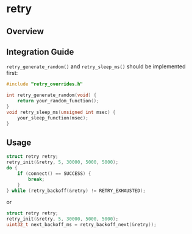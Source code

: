 # retry

## Overview

## Integration Guide

`retry_generate_random()` and `retry_sleep_ms()` should be implemented first:

```c
#include "retry_overrides.h"

int retry_generate_random(void) {
	return your_random_function();
}
void retry_sleep_ms(unsigned int msec) {
	your_sleep_function(msec);
}
```

## Usage

```c
struct retry retry;
retry_init(&retry, 5, 30000, 5000, 5000);
do {
	if (connect() == SUCCESS) {
		break;
	}
} while (retry_backoff(&retry) != RETRY_EXHAUSTED);
```

or

```c
struct retry retry;
retry_init(&retry, 5, 30000, 5000, 5000);
uint32_t next_backoff_ms = retry_backoff_next(&retry));
```
